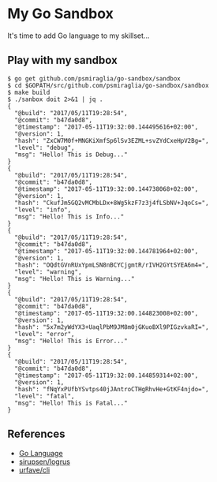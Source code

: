 # My Go Sandbox

It's time to add Go language to my skillset...

## Play with my sandbox

    $ go get github.com/psmiraglia/go-sandbox/sandbox
    $ cd $GOPATH/src/github.com/psmiraglia/go-sandbox/sandbox
    $ make build
    $ ./sanbox doit 2>&1 | jq .
    {
      "@build": "2017/05/11T19:28:54",
      "@commit": "b47da0d8",
      "@timestamp": "2017-05-11T19:32:00.144495616+02:00",
      "@version": 1,
      "hash": "ZxCW7M0f+MNGKiXmfSp6lSv3EZML+svZYdCxeHpV2Bg=",
      "level": "debug",
      "msg": "Hello! This is Debug..."
    }
    {
      "@build": "2017/05/11T19:28:54",
      "@commit": "b47da0d8",
      "@timestamp": "2017-05-11T19:32:00.144738068+02:00",
      "@version": 1,
      "hash": "CkufJm5GQ2vMCMbLDx+8Wg5kzF7z3j4fLSbNV+JqoCs=",
      "level": "info",
      "msg": "Hello! This is Info..."
    }
    {
      "@build": "2017/05/11T19:28:54",
      "@commit": "b47da0d8",
      "@timestamp": "2017-05-11T19:32:00.144781964+02:00",
      "@version": 1,
      "hash": "OQdtGVnRUxYpmLSN8nBCYCjgmtR/rIVH2GYtSYEA6m4=",
      "level": "warning",
      "msg": "Hello! This is Warning..."
    }
    {
      "@build": "2017/05/11T19:28:54",
      "@commit": "b47da0d8",
      "@timestamp": "2017-05-11T19:32:00.144823008+02:00",
      "@version": 1,
      "hash": "5x7m2yWdYX3+UaqlPbM9JM8m0jGKuoBXl9PIGzvkaRI=",
      "level": "error",
      "msg": "Hello! This is Error..."
    }
    {
      "@build": "2017/05/11T19:28:54",
      "@commit": "b47da0d8",
      "@timestamp": "2017-05-11T19:32:00.144859314+02:00",
      "@version": 1,
      "hash": "fNqYxPUfbYSvtps40jJAntroCTHgRhvHe+GtKF4njdo=",
      "level": "fatal",
      "msg": "Hello! This is Fatal..."
    }

## References

*   [Go Language](https://golang.org/)
*   [sirupsen/logrus](https://github.com/sirupsen/logrus)
*   [urfave/cli](https://github.com/urfave/cli)


